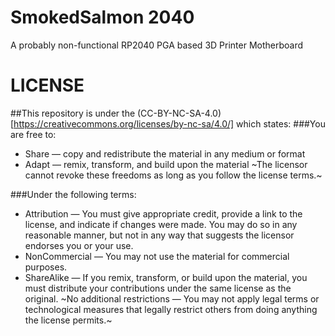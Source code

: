 # SmokedSalmon 2040
 A probably non-functional RP2040 PGA based 3D Printer Motherboard


# LICENSE
 ##This repository is under the (CC-BY-NC-SA-4.0)[https://creativecommons.org/licenses/by-nc-sa/4.0/] which states:
 ###You are free to:
   - Share — copy and redistribute the material in any medium or format
   - Adapt — remix, transform, and build upon the material
   ~The licensor cannot revoke these freedoms as long as you follow the license terms.~
   
 ###Under the following terms:
  - Attribution — You must give appropriate credit, provide a link to the license, and indicate if changes were made. You may do so in any reasonable manner, but not in     any way that suggests the licensor endorses you or your use.
  - NonCommercial — You may not use the material for commercial purposes.
  - ShareAlike — If you remix, transform, or build upon the material, you must distribute your contributions under the same license as the original.
   ~No additional restrictions — You may not apply legal terms or technological measures that legally restrict others from doing anything the license permits.~

